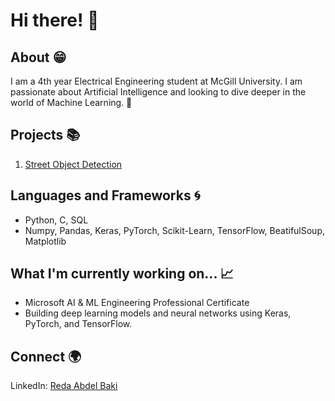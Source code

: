 # Hi there! 👋

## About 😁
I am a 4th year Electrical Engineering student at McGill University. I am passionate about Artificial Intelligence and looking to dive deeper in the world of Machine Learning. 🚀

## Projects 📚
1. [Street Object Detection](https://github.com/redabaki/Object-Detection)

## Languages and Frameworks 🌀
- Python, C, SQL
- Numpy, Pandas, Keras, PyTorch, Scikit-Learn, TensorFlow, BeatifulSoup, Matplotlib

## What I'm currently working on... 📈
- Microsoft AI & ML Engineering Professional Certificate
- Building deep learning models and neural networks using Keras, PyTorch, and TensorFlow.

## Connect 🌍
LinkedIn: [Reda Abdel Baki](https://www.linkedin.com/in/reda-abdel-baki-a450ab218/)

<!--
**redabaki/redabaki** is a ✨ _special_ ✨ repository because its `README.md` (this file) appears on your GitHub profile.

Here are some ideas to get you started:

- 🔭 I’m currently working on ...
- 🌱 I’m currently learning ...
- 👯 I’m looking to collaborate on ...
- 🤔 I’m looking for help with ...
- 💬 Ask me about ...
- 📫 How to reach me: ...
- 😄 Pronouns: ...
- ⚡ Fun fact: ...
-->
